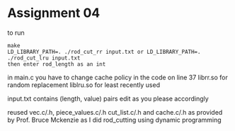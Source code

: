 # Assignment 04

to run 

```wsl
make
LD_LIBRARY_PATH=. ./rod_cut_rr input.txt or LD_LIBRARY_PATH=. ./rod_cut_lru input.txt
then enter rod_length as an int
```
in main.c you have to change cache policy in the code on line 37 
librr.so for random replacement
liblru.so for least recently used

input.txt contains (length, value) pairs edit as you please accordingly

reused vec.c/.h, piece_values.c/.h cut_list.c/.h and cache.c/.h as provided by Prof. Bruce Mckenzie as I did rod_cutting using dynamic programming

